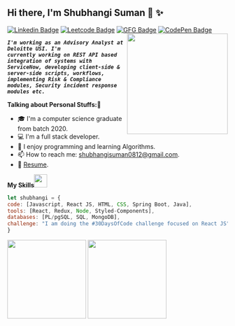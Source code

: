 ## Hi there, I'm Shubhangi Suman :raising_hand: :sparkles:
[![Linkedin Badge](https://img.shields.io/badge/-LinkedIn-0e76a8?style=flat-square&logo=Linkedin&logoColor=white)](https://www.linkedin.com/in/shubhangi-suman-b50811148/)
[![Leetcode Badge](https://img.shields.io/badge/-leetcode-orange?style=flat-square&logo=leetcode&logoColor=white)](https://leetcode.com/Shubhangi0812/)
[![GFG Badge](https://img.shields.io/badge/-geeksforgeeks-308d46?style=flat-square&logo=geeksforgeeks&logoColor=white)](https://auth.geeksforgeeks.org/user/shubh0812/profile)
[![CodePen Badge](https://img.shields.io/badge/-codepen-000000?style=flat-square&logo=codepen&logoColor=white)](https://codepen.io/shubsuman/pens/popular)
<img align='right' src="https://camo.githubusercontent.com/6607041227d81f650340ff070cc2843518acad359b57e5bb054a9fb7127aa041/68747470733a2f2f63646e2e6472696262626c652e636f6d2f75736572732f323634363432332f73637265656e73686f74732f353530373139362f636f6d70757465722e676966" width="230">
<code><p><b><em>I'm working as an Advisory Analyst at Deloitte USI. I'm currently working on REST API based integration of systems with ServiceNow, developing client-side & server-side scripts, 
  workflows, implementing Risk & Compliance modules, Security incident response modules etc.</em></b></p></code>

**Talking about Personal Stuffs:**:bookmark:

- 🎓 I'm a computer science graduate from batch 2020.
- 💻 I'm a full stack developer.
- 🚀 I enjoy programming and learning Algorithms.
- 📫 How to reach me: shubhangisuman0812@gmail.com.
- 📝 [Resume](https://drive.google.com/file/d/1yZIJGdpTBn9nBSTet7IGtsdX0FxF6Atq/view).

**My Skills**<img src="https://www.pngfind.com/pngs/m/472-4725278_technologist-sticker-woman-technologist-emoji-hd-png-download.png" width="30px">
  
  ```javascript
let shubhangi = {
  code: [Javascript, React JS, HTML, CSS, Spring Boot, Java],
  tools: [React, Redux, Node, Styled-Components],
  databases: [PL/pgSQL, SQL, MongoDB],
 challenge: "I am doing the #30DaysOfCode challenge focused on React JS"
}
```



<p><img height="180em" src="https://github-readme-stats.vercel.app/api?username=shubhangisuman&show_icons=true&hide_border=false&&count_private=true&include_all_commits=true" />
<img height="180em" src="https://github-readme-stats.vercel.app/api/top-langs/?username=shubhangisuman&show_icons=true&hide_border=true&layout=compact&langs_count=8"/>
</p>


